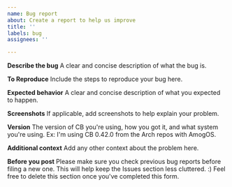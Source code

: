 ```yaml
---
name: Bug report
about: Create a report to help us improve
title: ''
labels: bug
assignees: ''

---
```


**Describe the bug**
A clear and concise description of what the bug is.

**To Reproduce**
Include the steps to reproduce your bug here.

**Expected behavior**
A clear and concise description of what you expected to happen.

**Screenshots**
If applicable, add screenshots to help explain your problem.

**Version**
The version of CB you're using, how you got it, and what system you're using.
Ex: I'm using CB 0.42.0 from the Arch repos with AmogOS.

**Additional context**
Add any other context about the problem here.

**Before you post**
Please make sure you check previous bug reports before filing a new one.
This will help keep the Issues section less cluttered. :)
Feel free to delete this section once you've completed this form.
